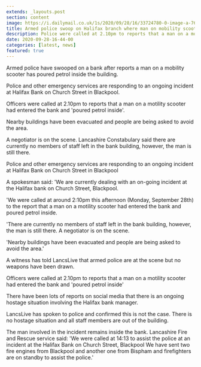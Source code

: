 ```yaml
---
extends: _layouts.post
section: content
image: https://i.dailymail.co.uk/1s/2020/09/28/16/33724780-0-image-a-76_1601306702396.jpg 
title: Armed police swoop on Halifax branch where man on mobility scooter poured PETROL on floor 
description: Police were called at 2.10pm to reports that a man on a motility scooter had entered the Halifax Bank on Church Street in Blackpool and poured petrol inside. 
date: 2020-09-28-16-44-00 
categories: [latest, news] 
featured: true 
--- 
```

Armed police have swooped on a bank after reports a man on a mobility scooter has poured petrol inside the building.

Police and other emergency services are responding to an ongoing incident at Halifax Bank on Church Street in Blackpool.

Officers were called at 2.10pm to reports that a man on a motility scooter had entered the bank and 'poured petrol inside'.

Nearby buildings have been evacuated and people are being asked to avoid the area.

A negotiator is on the scene. Lancashire Constabulary said there are currently no members of staff left in the bank building, however, the man is still there.

Police and other emergency services are responding to an ongoing incident at Halifax Bank on Church Street in Blackpool

A spokesman said: 'We are currently dealing with an on-going incident at the Halifax bank on Church Street, Blackpool.

'We were called at around 2:10pm this afternoon (Monday, September 28th) to the report that a man on a motility scooter had entered the bank and poured petrol inside.

'There are currently no members of staff left in the bank building, however, the man is still there. A negotiator is on the scene.

'Nearby buildings have been evacuated and people are being asked to avoid the area.'

A witness has told LancsLive that armed police are at the scene but no weapons have been drawn.

Officers were called at 2.10pm to reports that a man on a motility scooter had entered the bank and 'poured petrol inside'

There have been lots of reports on social media that there is an ongoing hostage situation involving the Halifax bank manager.

LancsLive has spoken to police and confirmed this is not the case. There is no hostage situation and all staff members are out of the building.

The man involved in the incident remains inside the bank. Lancashire Fire and Rescue service said: 'We were called at 14:13 to assist the police at an incident at the Halifax Bank on Church Street, Blackpool We have sent two fire engines from Blackpool and another one from Bispham and firefighters are on standby to assist the police.'

